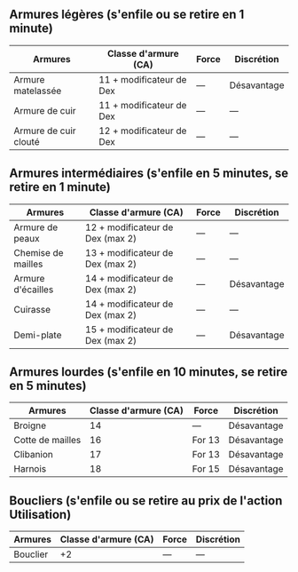 

## Armures légères (s'enfile ou se retire en 1 minute)

| Armures               | Classe d'armure (CA)     | Force | Discrétion  |
| --------------------- | ------------------------ | ----- | ----------- |
| Armure matelassée     | 11 + modificateur de Dex | —     | Désavantage |
| Armure de cuir        | 11 + modificateur de Dex | —     | —           |
| Armure de cuir clouté | 12 + modificateur de Dex | —     | —           |

## Armures intermédiaires (s'enfile en 5 minutes, se retire en 1 minute)

| Armures            | Classe d'armure (CA)             | Force | Discrétion  |
| ------------------ | -------------------------------- | ----- | ----------- |
| Armure de peaux    | 12 + modificateur de Dex (max 2) | —     | —           |
| Chemise de mailles | 13 + modificateur de Dex (max 2) | —     | —           |
| Armure d'écailles  | 14 + modificateur de Dex (max 2) | —     | Désavantage |
| Cuirasse           | 14 + modificateur de Dex (max 2) | —     | —           |
| Demi-plate         | 15 + modificateur de Dex (max 2) | —     | Désavantage |

## Armures lourdes (s'enfile en 10 minutes, se retire en 5 minutes)

|Armures|Classe d'armure (CA)|Force|Discrétion|
|---|---|---|---|
|Broigne|14|—|Désavantage|
|Cotte de mailles|16|For 13|Désavantage|
|Clibanion|17|For 13|Désavantage|
|Harnois|18|For 15|Désavantage|

## Boucliers (s'enfile ou se retire au prix de l'action Utilisation)

|Armures|Classe d'armure (CA)|Force|Discrétion|
|---|---|---|---|
|Bouclier|+2|—|—|
